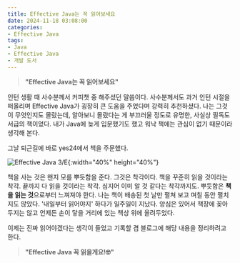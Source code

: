 ```yaml
---
title: Effective Java는 꼭 읽어보세요
date: 2024-11-18 03:08:00
categories:
- Effective Java
tags:
- Java
- Effective Java
- 개발 도서
---
```


> **"Effective Java는 꼭 읽어보세요"**

인턴 생활 때 사수분께서 커피챗 중 해주셨던 말씀이다. 사수분께서도 과거 인턴 시절을 떠올리며 Effective Java가 굉장히 큰 도움을 주었다며 강력히 추천하셨다.
나는 그것이 무엇인지도 몰랐는데, 알아보니 몰랐다는 게 부끄러울 정도로 유명한, 사실상 필독도서급의 책이었다. 내가 Java에 늦게 입문했기도 했고 워낙 책에는 관심이 없기 때문이라 생각해 본다.

그날 퇴근길에 바로 yes24에서 책을 주문했다.

![Effective Java 3/E](https://image.yes24.com/goods/65551284/XL){:width="40%" height="40%"}

책을 사는 것은 왠지 모를 뿌듯함을 준다. 그것은 착각이다. 책을 꾸준히 읽을 것이라는 착각. 끝까지 다 읽을 것이라는 착각. 심지어 이미 알 것 같다는 착각까지도. 뿌듯함은 **책을 읽는 것**으로부터 느껴져야 한다.
나는 책이 배송된 첫 날만 펼쳐 보고 며칠 동안 펼치지도 않았다. '내일부터 읽어야지' 하다가 일주일이 지났다. 양심은 있어서 책장에 꽂아두지는 않고 언제든 손이 닿을 거리에 있는 책상 위에 올려두었다.

이제는 진짜 읽어야겠다는 생각이 들었고 기록할 겸 블로그에 해당 내용을 정리하려고 한다.

> **"Effective Java 꼭 읽을게요!🤓"**
